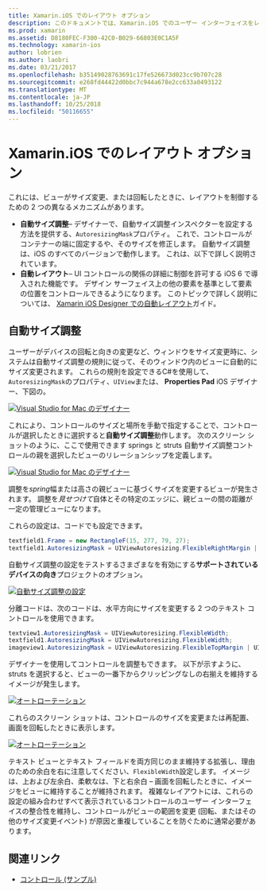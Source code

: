 ```yaml
---
title: Xamarin.iOS でのレイアウト オプション
description: このドキュメントでは、Xamarin.iOS でのユーザー インターフェイスをレイアウトするさまざまな方法について説明します。 自動サイズ調整と自動レイアウトがについて説明します。
ms.prod: xamarin
ms.assetid: D8180FEC-F300-42C0-B029-66803E0C1A5F
ms.technology: xamarin-ios
author: lobrien
ms.author: laobri
ms.date: 03/21/2017
ms.openlocfilehash: b35149028763691c17fe526673d023cc9b707c28
ms.sourcegitcommit: e268fd44422d0bbc7c944a678e2cc633a0493122
ms.translationtype: MT
ms.contentlocale: ja-JP
ms.lasthandoff: 10/25/2018
ms.locfileid: "50116655"
---
```

# <a name="layout-options-in-xamarinios"></a>Xamarin.iOS でのレイアウト オプション

これには、ビューがサイズ変更、または回転したときに、レイアウトを制御するための 2 つの異なるメカニズムがあります。

-  **自動サイズ調整**– デザイナーで、自動サイズ調整インスペクターを設定する方法を提供する、`AutoresizingMask`プロパティ。 これで、コントロールがコンテナーの端に固定するや、そのサイズを修正します。 自動サイズ調整は、iOS のすべてのバージョンで動作します。 これは、以下で詳しく説明されています。
-  **自動レイアウト**– UI コントロールの関係の詳細に制御を許可する iOS 6 で導入された機能です。 デザイン サーフェイス上の他の要素を基準として要素の位置をコントロールできるようになります。 このトピックで詳しく説明については、 [Xamarin iOS Designer での自動レイアウト](~/ios/user-interface/designer/designer-auto-layout.md)ガイド。

## <a name="autosizing"></a>自動サイズ調整

ユーザーがデバイスの回転と向きの変更など、ウィンドウをサイズ変更時に、システムは自動サイズ調整の規則に従って、そのウィンドウ内のビューに自動的にサイズ変更されます。 これらの規則を設定できるC#を使用して、`AutoresizingMask`のプロパティ、`UIView`または、 **Properties Pad** iOS デザイナー、下図の。

 [![](layout-options-images/image41.png "Visual Studio for Mac のデザイナー")](layout-options-images/image41.png#lightbox)

これにより、コントロールのサイズと場所を手動で指定することで、コントロールが選択したときに選択すると**自動サイズ調整**動作します。 次のスクリーン ショットのように、ここで使用できます springs と struts 自動サイズ調整コントロールの親を選択したビューのリレーションシップを定義します。

 [![](layout-options-images/image42.png "Visual Studio for Mac のデザイナー")](layout-options-images/image42.png#lightbox)

調整を*spring*幅または高さの親ビューに基づくサイズを変更するビューが発生されます。 調整を*見せつけて*自体とその特定のエッジに、親ビューの間の距離が一定の管理ビューになります。

これらの設定は、コードでも設定できます。

```csharp
textfield1.Frame = new RectangleF(15, 277, 79, 27);
textfield1.AutoresizingMask = UIViewAutoresizing.FlexibleRightMargin | UIViewAutoresizing.FlexibleBottomMargin;
```


自動サイズ調整の設定をテストするさまざまなを有効にする**サポートされているデバイスの向き**プロジェクトのオプション。

 [![](layout-options-images/image43a.png "自動サイズ調整の設定")](layout-options-images/image43a.png#lightbox)

分離コードは、次のコードは、水平方向にサイズを変更する 2 つのテキスト コントロールを使用できます。

```csharp
textview1.AutoresizingMask = UIViewAutoresizing.FlexibleWidth;
textfield1.AutoresizingMask = UIViewAutoresizing.FlexibleWidth;
imageview1.AutoresizingMask = UIViewAutoresizing.FlexibleTopMargin | UIViewAutoresizing.FlexibleLeftMargin;
```


デザイナーを使用してコントロールを調整もできます。 以下が示すように、struts を選択すると、ビューの一番下からクリッピングなしの右揃えを維持するイメージが発生します。

 [![](layout-options-images/autoresize.png "オートローテーション")](layout-options-images/autoresize.png#lightbox)

これらのスクリーン ショットは、コントロールのサイズを変更または再配置、画面を回転したときに表示します。

 [![](layout-options-images/image44a.png "オートローテーション")](layout-options-images/image44a.png#lightbox)

テキスト ビューとテキスト フィールドを両方同じのまま維持する拡張し、理由のための余白を右に注意してください、`FlexibleWidth`設定します。 イメージは、上および左余白、柔軟なは、下と右余白 – 画面を回転したときに、イメージをビューに維持することが維持されます。 複雑なレイアウトには、これらの設定の組み合わせすべて表示されているコントロールのユーザー インターフェイスの整合性を維持し、コントロールがビューの範囲を変更 (回転、またはその他のサイズ変更イベント) が原因と重複していることを防ぐために通常必要があります。





## <a name="related-links"></a>関連リンク

- [コントロール (サンプル)](https://developer.xamarin.com/samples/Controls/)
